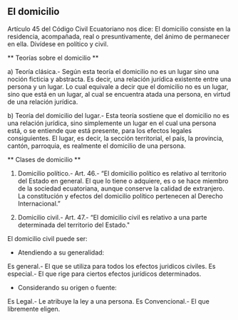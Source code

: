 ## El domicilio

Artículo 45 del Código Civil Ecuatoriano nos dice: El domicilio consiste en la residencia, acompañada, real o presuntivamente, del ánimo de permanecer en ella. 
Divídese en político y civil.

** Teorías sobre el domicilio **

a) Teoría clásica.- Según esta teoría el domicilio no es un lugar sino una noción ficticia y abstracta. Es decir, una relación jurídica existente entre una persona y un lugar. Lo cual equivale a decir que el domicilio no es un lugar, sino que está en un lugar, al cual se encuentra atada una persona, en virtud de una relación jurídica.

b) Teoría del domicilio del lugar.- Esta teoría sostiene que el domicilio no es una relación jurídica, sino simplemente un lugar en el cual una persona está, o se entiende que está presente, para los efectos legales consiguientes. El lugar, es decir, la sección territorial, el país, la provincia, cantón, parroquia, es realmente el domicilio de una persona.


** Clases de domicilio **

1. Domicilio político.- Art. 46.- “El domicilio político es relativo al territorio del Estado en general. El que lo tiene o adquiere, es o se hace miembro de la sociedad ecuatoriana, aunque conserve la calidad de extranjero. La constitución y efectos del domicilio político pertenecen al Derecho Internacional.”

2. Domicilio civil.- Art. 47.- “El domicilio civil es relativo a una parte determinada del territorio del Estado."

El domicilio civil puede ser:

- Atendiendo a su generalidad:

Es general.- El que se utiliza para todos los efectos juridicos civiles.
Es especial.- El que rige para ciertos efectos jurídicos determinados.

- Considerando su origen o fuente:

Es Legal.- Le atribuye la ley a una persona.
Es Convencional.- El que libremente eligen.
